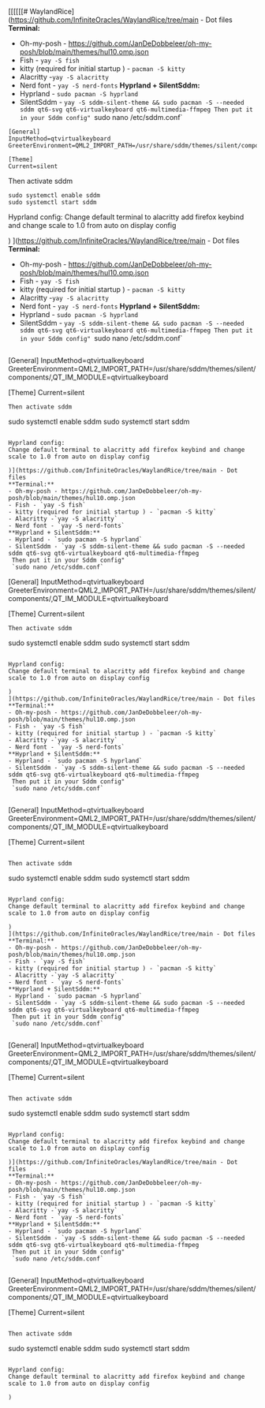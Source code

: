 [[[[[[# WaylandRice](https://github.com/InfiniteOracles/WaylandRice/tree/main - Dot files
**Terminal:**
- Oh-my-posh - https://github.com/JanDeDobbeleer/oh-my-posh/blob/main/themes/hul10.omp.json
- Fish - `yay -S fish`
- kitty (required for initial startup ) - `pacman -S kitty`
- Alacritty -`yay -S alacritty`
- Nerd font - `yay -S nerd-fonts`
**Hyprland + SilentSddm:**
- Hyprland - `sudo pacman -S hyprland`
- SilentSddm - `yay -S sddm-silent-theme && sudo pacman -S --needed sddm qt6-svg qt6-virtualkeyboard qt6-multimedia-ffmpeg
 Then put it in your Sddm config"
 `sudo nano /etc/sddm.conf`
```
[General]
InputMethod=qtvirtualkeyboard
GreeterEnvironment=QML2_IMPORT_PATH=/usr/share/sddm/themes/silent/components/,QT_IM_MODULE=qtvirtualkeyboard

[Theme]
Current=silent
```
Then activate sddm
```
sudo systemctl enable sddm
sudo systemctl start sddm
```

Hyprland config:
Change default terminal to alacritty add firefox keybind and change scale to 1.0 from auto on display config

)
](https://github.com/InfiniteOracles/WaylandRice/tree/main - Dot files
**Terminal:**
- Oh-my-posh - https://github.com/JanDeDobbeleer/oh-my-posh/blob/main/themes/hul10.omp.json
- Fish - `yay -S fish`
- kitty (required for initial startup ) - `pacman -S kitty`
- Alacritty -`yay -S alacritty`
- Nerd font - `yay -S nerd-fonts`
**Hyprland + SilentSddm:**
- Hyprland - `sudo pacman -S hyprland`
- SilentSddm - `yay -S sddm-silent-theme && sudo pacman -S --needed sddm qt6-svg qt6-virtualkeyboard qt6-multimedia-ffmpeg
 Then put it in your Sddm config"
 `sudo nano /etc/sddm.conf`
  ```
[General]
InputMethod=qtvirtualkeyboard
GreeterEnvironment=QML2_IMPORT_PATH=/usr/share/sddm/themes/silent/components/,QT_IM_MODULE=qtvirtualkeyboard

[Theme]
Current=silent
```
Then activate sddm
```
sudo systemctl enable sddm
sudo systemctl start sddm
```

Hyprland config:
Change default terminal to alacritty add firefox keybind and change scale to 1.0 from auto on display config

)](https://github.com/InfiniteOracles/WaylandRice/tree/main - Dot files
**Terminal:**
- Oh-my-posh - https://github.com/JanDeDobbeleer/oh-my-posh/blob/main/themes/hul10.omp.json
- Fish - `yay -S fish`
- kitty (required for initial startup ) - `pacman -S kitty`
- Alacritty -`yay -S alacritty`
- Nerd font - `yay -S nerd-fonts`
**Hyprland + SilentSddm:**
- Hyprland - `sudo pacman -S hyprland`
- SilentSddm - `yay -S sddm-silent-theme && sudo pacman -S --needed sddm qt6-svg qt6-virtualkeyboard qt6-multimedia-ffmpeg
 Then put it in your Sddm config"
 `sudo nano /etc/sddm.conf`
  ```
[General]
InputMethod=qtvirtualkeyboard
GreeterEnvironment=QML2_IMPORT_PATH=/usr/share/sddm/themes/silent/components/,QT_IM_MODULE=qtvirtualkeyboard

[Theme]
Current=silent
```
Then activate sddm
```
sudo systemctl enable sddm
sudo systemctl start sddm
```

Hyprland config:
Change default terminal to alacritty add firefox keybind and change scale to 1.0 from auto on display config

)
](https://github.com/InfiniteOracles/WaylandRice/tree/main - Dot files
**Terminal:**
- Oh-my-posh - https://github.com/JanDeDobbeleer/oh-my-posh/blob/main/themes/hul10.omp.json
- Fish - `yay -S fish`
- kitty (required for initial startup ) - `pacman -S kitty`
- Alacritty -`yay -S alacritty`
- Nerd font - `yay -S nerd-fonts`
**Hyprland + SilentSddm:**
- Hyprland - `sudo pacman -S hyprland`
- SilentSddm - `yay -S sddm-silent-theme && sudo pacman -S --needed sddm qt6-svg qt6-virtualkeyboard qt6-multimedia-ffmpeg
 Then put it in your Sddm config"
 `sudo nano /etc/sddm.conf`
 
```
[General]
InputMethod=qtvirtualkeyboard
GreeterEnvironment=QML2_IMPORT_PATH=/usr/share/sddm/themes/silent/components/,QT_IM_MODULE=qtvirtualkeyboard

[Theme]
Current=silent
```

Then activate sddm

```
sudo systemctl enable sddm
sudo systemctl start sddm
```

Hyprland config:
Change default terminal to alacritty add firefox keybind and change scale to 1.0 from auto on display config

)
](https://github.com/InfiniteOracles/WaylandRice/tree/main - Dot files
**Terminal:**
- Oh-my-posh - https://github.com/JanDeDobbeleer/oh-my-posh/blob/main/themes/hul10.omp.json
- Fish - `yay -S fish`
- kitty (required for initial startup ) - `pacman -S kitty`
- Alacritty -`yay -S alacritty`
- Nerd font - `yay -S nerd-fonts`
**Hyprland + SilentSddm:**
- Hyprland - `sudo pacman -S hyprland`
- SilentSddm - `yay -S sddm-silent-theme && sudo pacman -S --needed sddm qt6-svg qt6-virtualkeyboard qt6-multimedia-ffmpeg
 Then put it in your Sddm config"
 `sudo nano /etc/sddm.conf`
 
```
[General]
InputMethod=qtvirtualkeyboard
GreeterEnvironment=QML2_IMPORT_PATH=/usr/share/sddm/themes/silent/components/,QT_IM_MODULE=qtvirtualkeyboard

[Theme]
Current=silent
```

Then activate sddm

```
sudo systemctl enable sddm
sudo systemctl start sddm
```

Hyprland config:
Change default terminal to alacritty add firefox keybind and change scale to 1.0 from auto on display config

)](https://github.com/InfiniteOracles/WaylandRice/tree/main - Dot files
**Terminal:**
- Oh-my-posh - https://github.com/JanDeDobbeleer/oh-my-posh/blob/main/themes/hul10.omp.json
- Fish - `yay -S fish`
- kitty (required for initial startup ) - `pacman -S kitty`
- Alacritty -`yay -S alacritty`
- Nerd font - `yay -S nerd-fonts`
**Hyprland + SilentSddm:**
- Hyprland - `sudo pacman -S hyprland`
- SilentSddm - `yay -S sddm-silent-theme && sudo pacman -S --needed sddm qt6-svg qt6-virtualkeyboard qt6-multimedia-ffmpeg
 Then put it in your Sddm config"
 `sudo nano /etc/sddm.conf`
 
```
[General]
InputMethod=qtvirtualkeyboard
GreeterEnvironment=QML2_IMPORT_PATH=/usr/share/sddm/themes/silent/components/,QT_IM_MODULE=qtvirtualkeyboard

[Theme]
Current=silent
```

Then activate sddm

```
sudo systemctl enable sddm
sudo systemctl start sddm
```

Hyprland config:
Change default terminal to alacritty add firefox keybind and change scale to 1.0 from auto on display config

)
